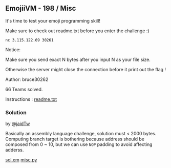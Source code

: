 ## EmojiiVM - 198 / Misc

It's time to test your emoji programming skill!

Make sure to check out readme.txt before you enter the challenge :)

`nc 3.115.122.69 30261`

Notice:

Make sure you send exact N bytes after you input N as your file size.

Otherwise the server might close the connection before it print out the flag !


Author: bruce30262

66 Teams solved.

Instructions : [readme.txt](./readme.txt)


### Solution

by [@jaidTw](https://github.com/jaidTw)

Basically an assembly language challenge, solution must < 2000 bytes.
Computing branch target is bothering because address should be composed from 0 ~ 10, but we can use `NOP` padding to avoid affecting adderss.

[sol.em](./sol.em)
[misc.py](./misc.py)
